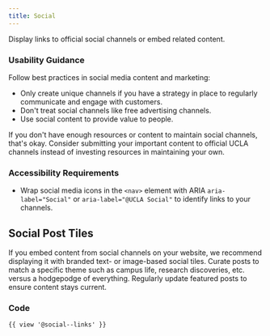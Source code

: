 ```yaml
---
title: Social
---
```

Display links to official social channels or embed related content.

### **Usability Guidance**

Follow best practices in social media content and marketing:

* Only create unique channels if you have a strategy in place to regularly communicate and engage with customers.
* Don't treat social channels like free advertising channels.
* Use social content to provide value to people.

If you don't have enough resources or content to maintain social channels, that's okay. Consider submitting your important content to official UCLA channels instead of investing resources in maintaining your own.

### **Accessibility Requirements**

* Wrap social media icons in the `<nav>` element with ARIA `aria-label="Social"` or `aria-label="@UCLA Social"` to identify links to your channels.

## **Social Post Tiles**

If you embed content from social channels on your website, we recommend displaying it with branded text- or image-based social tiles. Curate posts to match a specific theme such as campus life, research discoveries, etc. versus a hodgepodge of everything. Regularly update featured posts to ensure content stays current.

### **Code**

```
{{ view '@social--links' }}
```
